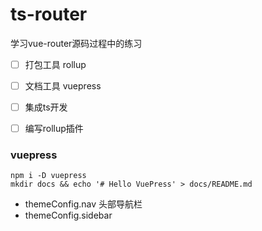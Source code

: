 # ts-router

学习vue-router源码过程中的练习


- [ ] 打包工具 rollup
- [ ] 文档工具 vuepress
- [ ] 集成ts开发
- [ ] 编写rollup插件





### vuepress

```
npm i -D vuepress
mkdir docs && echo '# Hello VuePress' > docs/README.md
```

- themeConfig.nav  头部导航栏
- themeConfig.sidebar



